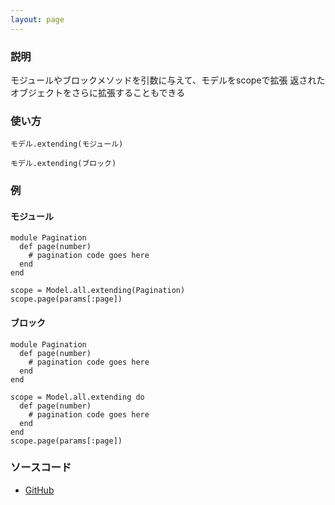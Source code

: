 ```yaml
---
layout: page
---
```

### 説明
モジュールやブロックメソッドを引数に与えて、モデルをscopeで拡張
返されたオブジェクトをさらに拡張することもできる

### 使い方
    モデル.extending(モジュール)

    モデル.extending(ブロック)

### 例
#### モジュール
    module Pagination
      def page(number)
        # pagination code goes here
      end
    end

    scope = Model.all.extending(Pagination)
    scope.page(params[:page])

#### ブロック
    module Pagination
      def page(number)
        # pagination code goes here
      end
    end

    scope = Model.all.extending do
      def page(number)
        # pagination code goes here
      end
    end
    scope.page(params[:page])

### ソースコード
* [GitHub](https://github.com/rails/rails/blob/f33d52c95217212cbacc8d5e44b5a8e3cdc6f5b3/activerecord/lib/active_record/relation/query_methods.rb#L929)